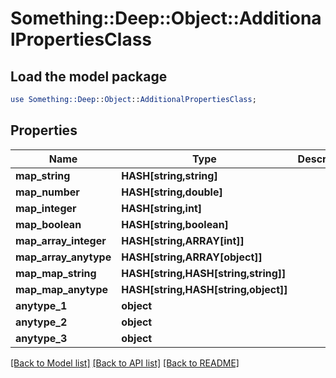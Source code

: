 # Something::Deep::Object::AdditionalPropertiesClass

## Load the model package
```perl
use Something::Deep::Object::AdditionalPropertiesClass;
```

## Properties
Name | Type | Description | Notes
------------ | ------------- | ------------- | -------------
**map_string** | **HASH[string,string]** |  | [optional] 
**map_number** | **HASH[string,double]** |  | [optional] 
**map_integer** | **HASH[string,int]** |  | [optional] 
**map_boolean** | **HASH[string,boolean]** |  | [optional] 
**map_array_integer** | **HASH[string,ARRAY[int]]** |  | [optional] 
**map_array_anytype** | **HASH[string,ARRAY[object]]** |  | [optional] 
**map_map_string** | **HASH[string,HASH[string,string]]** |  | [optional] 
**map_map_anytype** | **HASH[string,HASH[string,object]]** |  | [optional] 
**anytype_1** | **object** |  | [optional] 
**anytype_2** | **object** |  | [optional] 
**anytype_3** | **object** |  | [optional] 

[[Back to Model list]](../README.md#documentation-for-models) [[Back to API list]](../README.md#documentation-for-api-endpoints) [[Back to README]](../README.md)


